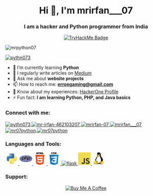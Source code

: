

<h1 align="center">Hi 👋, I'm mrirfan___07</h1>
<h3 align="center">I am a hacker and Python programmer from India</h3>

<p align="center">
  <a href="https://tryhackme.com/p/1288594">
    <img src="https://tryhackme.com/api/v2/badges/public-profile?userPublicId=1288594" alt="TryHackMe Badge" />
  </a>
</p>

<p align="left">
  <img src="https://komarev.com/ghpvc/?username=mrirfan07&label=Profile%20views&color=0e75b6&style=flat" alt="mrpython07" />
</p>

<p align="left">
  <a href="https://twitter.com/pythn073" target="blank">
    <img src="https://img.shields.io/twitter/follow/pythn073?logo=twitter&style=for-the-badge" alt="pythn073" />
  </a>
</p>

- 🌱 I’m currently learning **Python**  
- 📝 I regularly write articles on [Medium](https://medium.com/@mr07python/)  
- 💬 Ask me about **website projects**  
- 📫 How to reach me: **erroegaming@gmail.com**  
- 📄 Know about my experiences: [HackerOne Profile](https://hackerone.com/mrirfan__07)  
- ⚡ Fun fact: **I am learning Python, PHP, and Java basics**

### Connect with me:
<p align="left">
  <a href="https://twitter.com/pythn073" target="blank">
    <img align="center" src="https://raw.githubusercontent.com/rahuldkjain/github-profile-readme-generator/master/src/images/icons/Social/twitter.svg" alt="pythn073" height="30" width="40" />
  </a>
  <a href="https://linkedin.com/in/mr-irfan-462103207" target="blank">
    <img align="center" src="https://raw.githubusercontent.com/rahuldkjain/github-profile-readme-generator/master/src/images/icons/Social/linked-in-alt.svg" alt="mr-irfan-462103207" height="30" width="40" />
  </a>
  <a href="https://stackoverflow.com/users/18143503/mrirfan-07" target="blank">
    <img align="center" src="https://raw.githubusercontent.com/rahuldkjain/github-profile-readme-generator/master/src/images/icons/Social/stack-overflow.svg" alt="mrirfan-07" height="30" width="40" />
  </a>
  <a href="https://instagram.com/mrirfan___07" target="blank">
    <img align="center" src="https://raw.githubusercontent.com/rahuldkjain/github-profile-readme-generator/master/src/images/icons/Social/instagram.svg" alt="mrirfan___07" height="30" width="40" />
  </a>
  <a href="https://medium.com/mr07python" target="blank">
    <img align="center" src="https://raw.githubusercontent.com/rahuldkjain/github-profile-readme-generator/master/src/images/icons/Social/medium.svg" alt="mr07python" height="30" width="40" />
  </a>
  <a href="https://auth.geeksforgeeks.org/user/mr07python" target="blank">
    <img align="center" src="https://raw.githubusercontent.com/rahuldkjain/github-profile-readme-generator/master/src/images/icons/Social/geeks-for-geeks.svg" alt="mr07python" height="30" width="40" />
  </a>
</p>

### Languages and Tools:
<p align="left">
  <a href="https://www.python.org" target="_blank" rel="noreferrer">
    <img src="https://raw.githubusercontent.com/devicons/devicon/master/icons/python/python-original.svg" alt="python" width="40" height="40"/>
  </a>
  <a href="https://www.php.net" target="_blank" rel="noreferrer">
    <img src="https://raw.githubusercontent.com/devicons/devicon/master/icons/php/php-original.svg" alt="php" width="40" height="40"/>
  </a>
  <a href="https://www.w3.org/html/" target="_blank" rel="noreferrer">
    <img src="https://raw.githubusercontent.com/devicons/devicon/master/icons/html5/html5-original-wordmark.svg" alt="html5" width="40" height="40"/>
  </a>
  <a href="https://www.w3schools.com/css/" target="_blank" rel="noreferrer">
    <img src="https://raw.githubusercontent.com/devicons/devicon/master/icons/css3/css3-original-wordmark.svg" alt="css3" width="40" height="40"/>
  </a>
  <a href="https://flask.palletsprojects.com/" target="_blank" rel="noreferrer">
    <img src="https://www.vectorlogo.zone/logos/pocoo_flask/pocoo_flask-icon.svg" alt="flask" width="40" height="40"/>
  </a>
  <a href="https://developer.mozilla.org/en-US/docs/Web/JavaScript" target="_blank" rel="noreferrer">
    <img src="https://raw.githubusercontent.com/devicons/devicon/master/icons/javascript/javascript-original.svg" alt="javascript" width="40" height="40"/>
  </a>
  <a href="https://www.linux.org/" target="_blank" rel="noreferrer">
    <img src="https://raw.githubusercontent.com/devicons/devicon/master/icons/linux/linux-original.svg" alt="linux" width="40" height="40"/>
  </a>
</p>

### Support:
<p align="center">
  <a href="https://www.buymeacoffee.com/mrirfan">
    <img src="https://cdn.buymeacoffee.com/buttons/v2/default-yellow.png" height="50" width="210" alt="Buy Me A Coffee" />
  </a>
</p>

